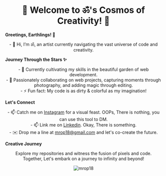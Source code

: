 <h1 align="center"> 🌌 Welcome to ॐ's Cosmos of Creativity! 🚀</h1>


<strong>Greetings, Earthlings! 👋</strong>

<p align="center">
  - 👋 Hi, I’m ॐ, an artist currently navigating the vast universe of code and creativity.
</p>

  

<strong>Journey Through the Stars ✨</strong>

<p align="center">
  - 🌱 Currently cultivating my skills in the beautiful garden of web development.<br>
  - 🌌 Passionately collaborating on web projects, capturing moments through photography, and adding magic through editing.<br>
  - ⚡ Fun fact: My code is as dirty & colorful as my imagination!
</p>



<strong>Let's Connect</strong>

<p align="center">
  - 📫 Catch me on <a href="https://www.instagram.com/AnkitKmwt">Instagram</a> for a visual feast. OOPs, There is nothing, you can use this tool to DM.<br>
  - 📫 Link me on <a href="https://www.linkedin.com/in/ankitkmwt/">Linkedin</a>. Okay, There is something.<br>
  - ✉️ Drop me a line at <a href="mailto:mrop18@gmail.com">mrop18@gmail.com</a> and let's co-create the future.
</p>



<strong>Creative Journey</strong>

<p align="center">
  Explore my repositories and witness the fusion of pixels and code. Together, Let's embark on a journey to infinity and beyond!
</p>

<p align="center">
  <img src="https://komarev.com/ghpvc/?username=mrop18&label=Visitors&color=brightgreen&style=for-the-badge" alt="mrop18" />
</p>
